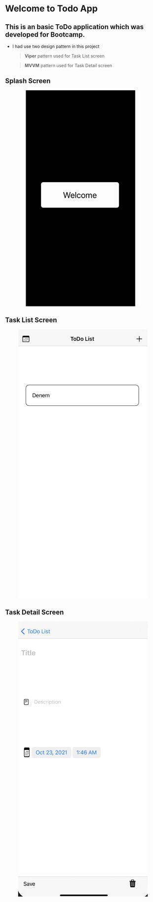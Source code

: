# Welcome to Todo App



## This is an basic ToDo application which was developed for Bootcamp.



 - I had use two design pattern in this project
	> **Viper** pattern used for Task List screen
	
	> **MVVM** pattern used for Task Detail screen

## Splash Screen




<p align="center">
  <img  src="https://github.com/116-iOS-Bootcamp-QNB-Finansbank/MelihEsmekBitirme/blob/main/images/splash.png">
</p>


## Task List Screen




<p align="center">
  <img  src="https://github.com/116-iOS-Bootcamp-QNB-Finansbank/MelihEsmekBitirme/blob/main/images/list.png">
</p>


## Task Detail Screen




<p align="center">
  <img  src="https://github.com/116-iOS-Bootcamp-QNB-Finansbank/MelihEsmekBitirme/blob/main/images/detail.png">
</p>
